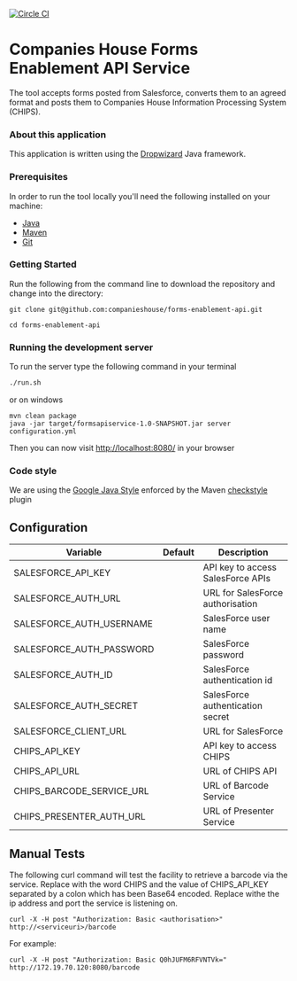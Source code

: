 [![Circle CI](https://circleci.com/gh/companieshouse/forms-enablement-api/tree/develop.svg?style=shield&circle-token=9ff96b9c65cc014e6bf6dff7e66fe8ad9aa8315e)](https://circleci.com/gh/companieshouse/forms-enablement-api/tree/develop)

Companies House Forms Enablement API Service
=====================

The tool accepts forms posted from Salesforce, converts them to an agreed format and posts them to Companies House Information Processing System (CHIPS). 

### About this application

This application is written using the [Dropwizard](http://www.dropwizard.io/) Java framework.

### Prerequisites

In order to run the tool locally you'll need the following installed on your machine:

- [Java](http://www.oracle.com/technetwork/java/javase/downloads/jdk8-downloads-2133151.html)
- [Maven](https://maven.apache.org/download.cgi)
- [Git](https://git-scm.com/downloads)

### Getting Started

Run the following from the command line to download the repository and change into the directory:

```
git clone git@github.com:companieshouse/forms-enablement-api.git

cd forms-enablement-api
```


### Running the development server

To run the server type the following command in your terminal

```bash
./run.sh
```

or on windows

```
mvn clean package
java -jar target/formsapiservice-1.0-SNAPSHOT.jar server configuration.yml

```
Then you can now visit [http://localhost:8080/](http://localhost:8080/) in your browser


### Code style

We are using the [Google Java Style](https://google.github.io/styleguide/javaguide.html) enforced by the Maven
[checkstyle](https://maven.apache.org/plugins/maven-checkstyle-plugin/) plugin

Configuration
-------------


 Variable                 | Default                 |Description
 -------------------------|-------------------------|--------------
 SALESFORCE_API_KEY       |                         |API key to access SalesForce APIs
 SALESFORCE_AUTH_URL      |                         |URL for SalesForce authorisation
 SALESFORCE_AUTH_USERNAME |                         |SalesForce user name
 SALESFORCE_AUTH_PASSWORD |                         |SalesForce password
 SALESFORCE_AUTH_ID       |                         |SalesForce authentication id 
 SALESFORCE_AUTH_SECRET   |                         |SalesForce authentication secret
 SALESFORCE_CLIENT_URL    |                         |URL for SalesForce
 CHIPS_API_KEY            |                         |API key to access CHIPS
 CHIPS_API_URL            |                         |URL of CHIPS API
 CHIPS_BARCODE_SERVICE_URL|                         |URL of Barcode Service
 CHIPS_PRESENTER_AUTH_URL |                         |URL of Presenter Service
 
 Manual Tests
 ------------
 
 The following curl command will test the facility to retrieve a barcode via the service. Replace <authorisation> with
 the  word CHIPS and the value of CHIPS_API_KEY separated by a colon which has been Base64 encoded. Replace <serviceuri> withe 
 the ip 
 address
 and port the service is listening on.
 ```
 curl -X -H post "Authorization: Basic <authorisation>" http://<serviceuri>/barcode
 ```
 For example:
 
 ```
 curl -X -H post "Authorization: Basic Q0hJUFM6RFVNTVk=" http://172.19.70.120:8080/barcode
 ```
 
 

  